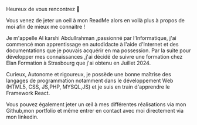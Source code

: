 Heureux de vous rencontrez 👋

Vous venez de jeter un oeil à mon ReadMe alors en voilà plus à propos de moi afin de mieux me connaitre !

Je m'appelle Al karshi Abdullrahman ,passionné par l’Informatique, 
j'ai commencé mon apprentissage en autodidacte à l'aide d'Internet et des documentations que je pouvais acquérir en ma possession.
Par la suite pour développer mes connaissances ,j'ai décidé de suivre une formation chez Elan Formation à Strasbourg que j'ai obtenu en Juillet 2024.

Curieux, Autonome et rigoureux, je possède une bonne maîtrise des langages de programmation notamment dans le développement Web (HTML5, CSS, JS,PHP, MYSQL,JS) et je suis en train d'apprendre le Framework React. 

Vous pouvez également jeter un œil à mes différentes réalisations via mon Github,mon portfolio et même entrer en contact avec moi directement via mon linkedin.
